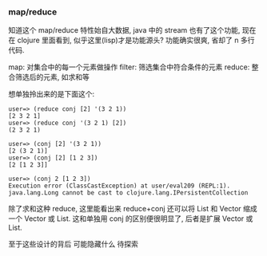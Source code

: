 

### map/reduce

知道这个 map/reduce 特性始自大数据, java 中的 stream 也有了这个功能, 现在在 clojure 里面看到, 似乎这里(lisp)才是功能源头? 功能确实很爽, 省却了 n 多行代码.

map: 对集合中的每一个元素做操作
filter: 筛选集合中符合条件的元素
reduce: 整合筛选后的元素, 如求和等

想单独拎出来的是下面这个:

```
user=> (reduce conj [2] '(3 2 1))
[2 3 2 1]
user=> (reduce conj '(3 2 1) [2])
(2 3 2 1)

user=> (conj [2] '(3 2 1))
[2 (3 2 1)]
user=> (conj [2] [1 2 3])         
[2 [1 2 3]]

user=> (conj 2 [1 2 3]) 
Execution error (ClassCastException) at user/eval209 (REPL:1).
java.lang.Long cannot be cast to clojure.lang.IPersistentCollection
```

 除了求和这种 reduce, 这里能看出来 reduce+conj 还可以将 List 和 Vector 缩成 一个 Vector 或 List. 这和单独用 conj 的区别便很明显了, 后者是扩展 Vector 或 List.

 至于这些设计的背后 可能隐藏什么 待探索